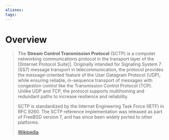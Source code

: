 ```yaml
---
aliases: 
tags:
---
```

# Overview

> The **Stream Control Transmission Protocol** (SCTP) is a computer networking communications protocol in the transport layer of the [[Internet Protocol Suite]]. Originally intended for Signaling System 7 (SS7) message transport in telecommunication, the protocol provides the message-oriented feature of the User Datagram Protocol (UDP), while ensuring reliable, in-sequence transport of messages with congestion control like the Transmission Control Protocol (TCP). Unlike UDP and TCP, the protocol supports multihoming and redundant paths to increase resilience and reliability.
>
> SCTP is standardized by the Internet Engineering Task Force (IETF) in RFC 9260. The SCTP reference implementation was released as part of FreeBSD version 7, and has since been widely ported to other platforms.
>
> [Wikipedia](https://en.wikipedia.org/wiki/Stream%20Control%20Transmission%20Protocol)

